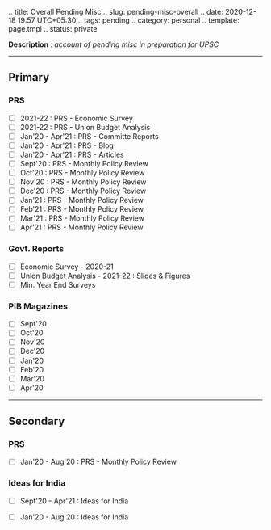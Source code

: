 .. title: Overall Pending Misc
.. slug: pending-misc-overall
.. date: 2020-12-18 19:57 UTC+05:30
.. tags: pending
.. category: personal
.. template: page.tmpl
.. status: private

**Description** : *account of pending misc in preparation for UPSC*

***
<!-- TEASER_END -->

## Primary
### PRS
- [ ] 2021-22 : PRS - Economic Survey
- [ ] 2021-22 : PRS - Union Budget Analysis
- [ ] Jan'20 - Apr'21 : PRS - Committe Reports
- [ ] Jan'20 - Apr'21 : PRS - Blog
- [ ] Jan'20 - Apr'21 : PRS - Articles
- [ ] Sept'20 : PRS - Monthly Policy Review
- [ ] Oct'20 : PRS - Monthly Policy Review
- [ ] Nov'20 : PRS - Monthly Policy Review
- [ ] Dec'20 : PRS - Monthly Policy Review
- [ ] Jan'21 : PRS - Monthly Policy Review
- [ ] Feb'21 : PRS - Monthly Policy Review
- [ ] Mar'21 : PRS - Monthly Policy Review
- [ ] Apr'21 : PRS - Monthly Policy Review

### Govt. Reports
- [ ] Economic Survey - 2020-21 
- [ ] Union Budget Analysis - 2021-22 : Slides & Figures
- [ ] Min. Year End Surveys

### PIB Magazines
- [ ] Sept'20
- [ ] Oct'20
- [ ] Nov'20
- [ ] Dec'20
- [ ] Jan'20
- [ ] Feb'20
- [ ] Mar'20
- [ ] Apr'20

---
## Secondary
### PRS
- [ ] Jan'20 - Aug'20 : PRS - Monthly Policy Review
### Ideas for India
- [ ] Sept'20 - Apr'21 : Ideas for India
- [ ] Jan'20 - Aug'20 : Ideas for India

